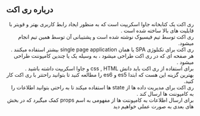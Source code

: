 ## درباره ری اکت

<div dir="rtl" align="right">
ری اکت یک کتابخانه جاوا اسکریپت است که به منظور ایجاد رابط کاربری بهتر و قویتر با قابلیت های بالا ساخته شده است .
<br/>
ری اکت توسط تیم فیسبوک نوشته شده است و پشتیبانی آن توسط همین تیم انجام میشود.
<br/>
ری اکت برای تکنلوژی SPA یا همان single page application بیشتر استفاده میکنند .
<br/>
هر صفحه ای که در ری اکت طراحی میشود ، به وسیله یک یا چندین کامپوننت طراحی میشود .
<br/>
برای استفاده از ری اکت باید دانش css , HTML و جاوا اسکریپت داشته باشید .
<br/>
بهترین گزینه این هست که ابتدا es5 و es6 را مطالعه کنید تا بتوانید راحتتر با ری اکت کار کنید.
<br/>
ری اکت برای مدیریت داده ها از state  ها استفاده میکند تا به راحتی بتوانید اطلاعات را به کامپوننت ها ارسال کند . 
<br/>
برای ارسال اطلاعات به کامپوننت ها از مفهومی به اسم props  کمک میگیرد که در بخش های بعدی به صورت عملی خواهیم دید
</div>